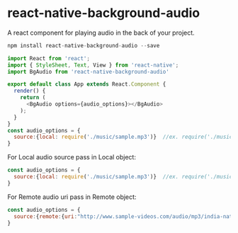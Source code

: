 # react-native-background-audio
A react component for playing audio in the back of your project.

```js
npm install react-native-background-audio --save
```

```js
import React from 'react';
import { StyleSheet, Text, View } from 'react-native';
import BgAudio from 'react-native-background-audio'

export default class App extends React.Component {
  render() {
    return (
      <BgAudio options={audio_options}></BgAudio>
    );
  }
}
const audio_options = {
  source:{local: require('./music/sample.mp3')}  //ex. require('./music/sample.mp3')
}
```

For Local audio source pass in Local object:
```js
const audio_options = {
  source:{local: require('./music/sample.mp3')}  //ex. require('./music/sample.mp3')
}
```
For Remote audio uri pass in Remote object:

```js
const audio_options = {
  source:{remote:{uri:"http://www.sample-videos.com/audio/mp3/india-national-anthem.mp3"}}
}
```

